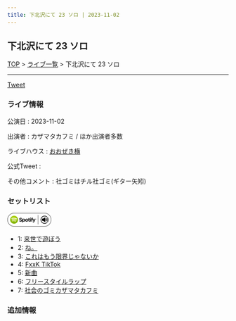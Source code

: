 ```yaml
---
title: 下北沢にて 23 ソロ | 2023-11-02
---
```

## 下北沢にて 23 ソロ

[TOP](/setlist/) > [ライブ一覧](lives.html) > 下北沢にて 23 ソロ

___

<a href="https://twitter.com/share?ref_src=twsrc%5Etfw" data-text="3markets[ ]セットリスト > 下北沢にて 23 ソロ" class="twitter-share-button" data-via="3markets" data-hashtags="3markets" data-related="3markets" data-show-count="false">Tweet</a>

### ライブ情報

公演日
:    2023-11-02

出演者
:    カザマタカフミ / ほか出演者多数

ライブハウス
:    [おおぜき横](livehouse069.html)

公式Tweet
:    []()

その他コメント
:    社ゴミはチル社ゴミ(ギター矢矧)

### セットリスト


[![play with spotify](images/spotify-icon.png)](https://open.spotify.com/playlist/2I58oGi58IkyrOD8Ryd0JK)



*  1: [来世で遊ぼう](song075.html)
*  2: [ね。](song076.html)
*  3: [これはもう限界じゃないか](song081.html)
*  4: [FxxK TikTok](song082.html)
*  5: [新曲](song001.html)
*  6: [フリースタイルラップ](song074.html)
*  7: [社会のゴミカザマタカフミ](song002.html)


### 追加情報






<script async src="https://platform.twitter.com/widgets.js" charset="utf-8"></script>